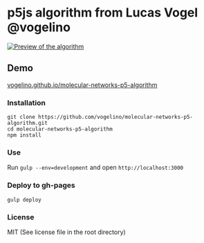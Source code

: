 # p5js algorithm from Lucas Vogel @vogelino
[![Preview of the algorithm](http://demo.vogelino.com/images/molecuclar-algorithm-preview.gif)](https://vogelino.github.io/molecular-networks-p5-algorithm)
## Demo
[vogelino.github.io/molecular-networks-p5-algorithm](https://vogelino.github.io/molecular-networks-p5-algorithm)

### Installation
```
git clone https://github.com/vogelino/molecular-networks-p5-algorithm.git
cd molecular-networks-p5-algorithm
npm install
```

### Use
Run `gulp --env=development` and open `http://localhost:3000`

### Deploy to gh-pages
```
gulp deploy
```


### License
MIT (See license file in the root directory)

